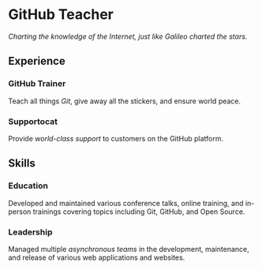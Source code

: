 # GitHub Teacher

_Charting the knowledge of the Internet, just like Galileo charted the stars._

## Experience

### GitHub Trainer

Teach all things *Git*, give away all the stickers, and ensure world peace.

<!--
  Note here: Learners -- yup, you found the error!
  Course maintainers -- leave the italics with * instead of _ for the error case.
-->

### Supportocat

Provide _world-class support_ to customers on the GitHub platform.

## Skills

### Education

Developed and maintained various conference talks, online training, and in-person trainings covering topics including Git, GitHub, and Open Source.

### Leadership

Managed multiple _asynchronous teams_ in the development, maintenance, and release of various web applications and websites.
